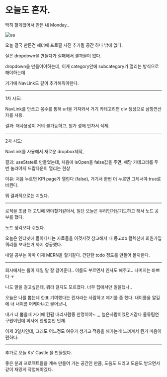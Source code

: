 # 오늘도 혼자.

딱히 할게없어서 만든 내 Monday..

![aa](https://user-images.githubusercontent.com/59503331/207721042-953ec370-5005-4ee7-beda-41463d33fce8.PNG)

오늘 결국 만든건 헤더에 프로필 사진 추가될 공간 하나 밖에 없다.

실은 dropdown을 만들다가 실패해서 결과물이 없다.

dropdown을 만들어야하는데, 이게 category안에 subcategory가 열리는 방식으로 해야하는데

거기에 NavLink도 같이 추가해줘야한다.

-------------

1차 시도:

NavLink를 안쓰고 꼼수를 통해 url을 가져와서 거기 카테고리면 div 생성으로 삼항연산자를 사용.

결과: 재사용성이 거의 불가능하고, 뭔가 성에 안차서 삭제.

-------------

2차 시도:

NavLink를 사용해서 새로운 dropbox제작, 

결과: useState로 만들었는데, 처음에 isOpen을 false값을 주면, 해당 카테고리를 두번 눌러야지 드랍다운이 열리는 현상

이유: 처음 누르면 KPI page가 열린다 (false), 거기서 한번 더 누르면 그제서야 true로 바뀐다. 

뭐 결과적으로는 지웠다.

-------------

로직을 조금 더 고민해 봐야할거같아서, 일단 오늘은 무리인거같기도하고 해서 노드 공부를 했다.

노드 생각보다 쉬웠다.

오늘은 인터넷에 돌아다니는 자료들을 이것저것 참고해서 내 몽고db 컬렉션에 회원가입 쿼리를 보내는거 까지 성공했다. 

내일 공부는 아마 이제 MERN을 할거같다. 간단한 todo 정도를 만들어 볼까한다. 

-------------

회사에서는 롭이 제일 말 잘 걸어준다.. 이름도 부르면서 인사도 해주고.. 나머지는 바쁘다 ㅜ 

나도 말을 걸고싶은데, 뭐라 걸지도 모르겠다. 너무 집에서만 일을했나..

오늘은 나를 뽑는데 한표 기여했다는 린자라는 사람하고 얘기를 좀 했다. 내이름을 알길에 너 내이름 어케아냐고 물어보니,

내가 너 뽑을때 거기에 컨펌 내리사람중 한명이야~ ,,, 높은사람이었던거같다 물류팀연구원이던데 회사에 한명뿐인 인재.

이제 3일차인데, 그래도 어느정도 여유가 생기고 적응을 해가는게 느껴져서 뭔가 마음이 편하다.

----------------

추가로 오늘 Ks' Castle 을 만들었다.

좋은 분과 프로젝트들을 계속 만들어 가는 공간인 만큼, 도움도 드리고 도움도 받으면서 같이 재밌게 작업해야겠다.
